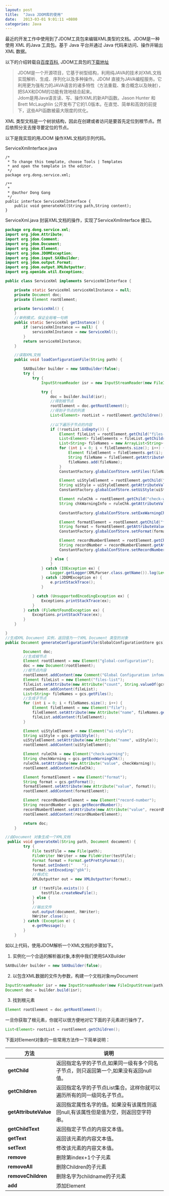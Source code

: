 ```yaml
---
layout: post
title:  "Java JDOM库的使用"
date:   2013-03-01 9:01:11 +0800
categories: Java
---
```


最近的开发工作中使用到了JDOM工具包来编辑XML类型的文档。JDOM是一种使用 XML 的Java 工具包。基于 Java 平台并通过 Java 代码来访问、操作并输出 XML 数据。

以下的介绍转载自[百度百科](https://baike.baidu.com/item/JDOM/2229885?fr=aladdin), JDOM工具包的[下载地址](http://www.jdom.org/downloads/index.html)

> JDOM是一个开源项目，它基于树型结构，利用纯JAVA的技术对XML文档实现解析、生成、序列化以及多种操作。JDOM 直接为JAVA编程服务。它利用更为强有力的JAVA语言的诸多特性（方法重载、集合概念以及映射），把SAX和DOM的功能有效地结合起来。  
Jdom是用Java语言读、写、操作XML的新API函数。Jason Hunter 和 Brett McLaughlin 公开发布了它的1.0版本。在直觉、简单和高效的前提下，这些API函数被最大限度的优化。

XML 类型文档是一个树状结构，因此在创建或者访问是要首先定位到根节点。然后依照分支去搜寻要定位的节点。<br>

以下是我实现的用JDOM 操作XML文档的示列代码。

ServiceXmlInterface.java 
```
/*
 * To change this template, choose Tools | Templates
 * and open the template in the editor.
 */
package org.dong.service.xml;

/**
 *
 * @author Dong Gang
 */
public interface ServiceXmlInterface {
    public void generateXml(String path,String content);
}
```
ServiceXml.java 封装XML文档的操作，实现了ServiceXmlInterface 接口。<br>
```java
package org.dong.service.xml;
import org.jdom.Attribute;
import org.jdom.Comment;
import org.jdom.Document;
import org.jdom.Element;
import org.jdom.JDOMException;
import org.jdom.input.SAXBuilder;
import org.jdom.output.Format;
import org.jdom.output.XMLOutputter;
import org.openide.util.Exceptions;

public class ServiceXml implements ServiceXmlInterface {

    private static ServiceXml serviceXmlInstance = null;
    private Document doc;
    private Element rootElement;

    private ServiceXml() {
    }
	//单例模式，保证全局唯一句柄
    public static ServiceXml getInstance() {
        if (serviceXmlInstance == null) {
            serviceXmlInstance = new ServiceXml();
        }
        return serviceXmlInstance;
    }

    //读取XML文档
    public void loadConfigurationFile(String path) {

        SAXBuilder builder = new SAXBuilder(false);
        try {
            try {
                InputStreamReader isr = new InputStreamReader(new FileInputStream(path), "gbk");

                try {
                    doc = builder.build(isr);
 					//得到根节点
                    rootElement = doc.getRootElement();
					//得到子节点的列表
                    List<Element> rootList = rootElement.getChildren();
					
                    //以下遍历子节点的内容
                    if (!rootList.isEmpty()) {
                        Element fileList = rootElement.getChild("files-list");
                        List<Element> fileElements = fileList.getChildren();
                        List<String> fileNames = new ArrayList<String>();
                        for (int i = 0; i < fileElements.size(); i++) {
                            Element fileElement = fileElements.get(i);
                            String fileName = fileElement.getAttributeValue("name");
                            fileNames.add(fileName);
                        }
                        ConstantFactory.globalConfStore.setFiles(fileNames);

                        Element uiStyleElement = rootElement.getChild("ui-style");
                        String uiStyle = uiStyleElement.getAttributeValue("name");
                        ConstantFactory.globalConfStore.setUiStyle(uiStyle);

                        Element ruleChk = rootElement.getChild("check-warning");
                        String chkWarningInfo = ruleChk.getAttributeValue("value");
                          
                        ConstantFactory.globalConfStore.setExeWarningChk(chkWarningInfo);

                        Element formatElement = rootElement.getChild("format");
                        String format = formatElement.getAttributeValue("value");
                        ConstantFactory.globalConfStore.setFormat(format);

                        Element recordNumberElement = rootElement.getChild("record-number");
                        String recordNumber = recordNumberElement.getAttributeValue("value");
                        ConstantFactory.globalConfStore.setRecordNumber(recordNumber);

                    } else {
                    }
                } catch (IOException ex) {
                    Logger.getLogger(XMLParser.class.getName()).log(Level.SEVERE, null, ex);
                } catch (JDOMException e) {
                    e.printStackTrace();
                }

            } catch (UnsupportedEncodingException ex) {
                Exceptions.printStackTrace(ex);
            }
        } catch (FileNotFoundException ex) {
            Exceptions.printStackTrace(ex);
        }
    }

}
//生成XML Document 实例，返回值为一个XML Document 类型的对象
public Document generateConfigurationFile(GlobalConfigurationStore gcs) {

        Document doc;
        //生成根节点
        Element rootElement = new Element("global-configuration");
        doc = new Document(rootElement);
        //根节点内容
        rootElement.addContent(new Comment("Global Configuration infomation."));
        Element fileList = new Element("files-list");
        fileList.setAttribute(new Attribute("count", String.valueOf(gcs.getFiles().size())));
        rootElement.addContent(fileList);
        List<String> fileNames = gcs.getFiles();
        //生成子节点
        for (int i = 0; i < fileNames.size(); i++) {
            Element fileElement = new Element("file");
            fileElement.setAttribute(new Attribute("name", fileNames.get(i)));
            fileList.addContent(fileElement);
        }

        Element uiStyleElement = new Element("ui-style");
        String uiStyle = gcs.getUiStyle();
        uiStyleElement.setAttribute(new Attribute("name", uiStyle));
        rootElement.addContent(uiStyleElement);

        Element ruleChk = new Element("check-warning");
        String checkWarning = gcs.getExeWarningChk();
        ruleChk.setAttribute(new Attribute("value", checkWarning));
        rootElement.addContent(ruleChk);

        Element formatElement = new Element("format");
        String format = gcs.getFormat();
        formatElement.setAttribute(new Attribute("value", format));
        rootElement.addContent(formatElement);

        Element recordNumberElement = new Element("record-number");
        String recordNumber = gcs.getRecordNumber();
        recordNumberElement.setAttribute(new Attribute("value", recordNumber));
        rootElement.addContent(recordNumberElement);

        return doc;
    }

//由Document 对象生成一个XML文档
 public void generateXml(String path, Document document) {
        try {
            File testFile = new File(path);
            FileWriter hWriter = new FileWriter(testFile);
            Format format = Format.getPrettyFormat();
            format.setIndent("    ");
            format.setEncoding("gbk");
            //格式化
            XMLOutputter out = new XMLOutputter(format);

            if (!testFile.exists()) {
                testFile.createNewFile();
            } else {
            }
            //输出文件
            out.output(document, hWriter);
            hWriter.close();
        } catch (Exception e) {
            e.getMessage();
        }
    }

```
如以上代码，使用JDOM解析一个XML文档的步骤如下。<br>

1. 实例化一个合适的解析器对象,本例中我们使用SAXBuilder<br>
```java
SAXBuilder builder = new SAXBuilder(false);
```
2. 以包含XML数据的文件为参数，构建一个文档对象myDocument<br>
```java
InputStreamReader isr = new InputStreamReader(new FileInputStream(path), "gbk");
Document doc = builder.build(isr);
```
3. 找到根元素
```java
Element rootElement = doc.getRootElement();
```
一旦你获取了根元素，你就可以很方便地对它下面的子元素进行操作了，<br>
```java
List<Element> rootList = rootElement.getChildren();
```

下面对Element对象的一些常用方法作一下简单说明：<br/>
  
|方法|说明|
|---|---|
|**getChild**|返回指定名字的子节点,如果同一级有多个同名子节点，则只返回第一个,如果没有返回null值。<br/>|
|**getChildren**|返回指定名字的子节点List集合。这样你就可以遍历所有的同一级同名子节点。<br/>|
|**getAttributeValue**|返回指定属性名字的值。如果没有该属性则返回null,有该属性但是值为空，则返回空字符串。<br/>|
|**getChildText**|返回指定子节点的内容文本值。<br/>|
|**getText**|返回该元素的内容文本值。<br/>|
|**setText**|修改该元素的内容文本值。<br/>|
|**remove**|删除第index+1个子元素<br/>|
|**removeAll**|删除Children的子元素<br/>|
|**removeChildren**|删除名字为childname的子元素<br/>|
|**add**|添加Element<br/>|
